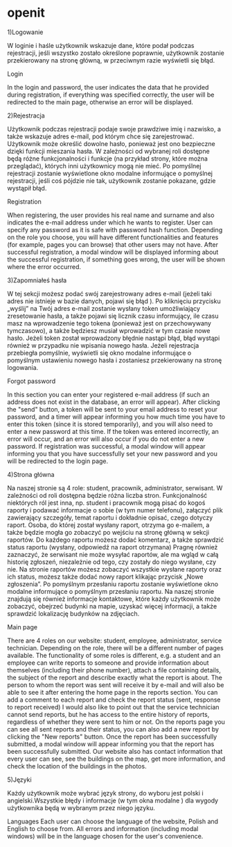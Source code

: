 # openit

1)Logowanie

W loginie i haśle użytkownik wskazuje dane, które podał podczas rejestracji, jeśli wszystko zostało określone poprawnie, 
użytkownik zostanie przekierowany na stronę główną, w przeciwnym razie wyświetli się błąd.

Login

In the login and password, the user indicates the data that he provided during registration, 
if everything was specified correctly, the user will be redirected to the main page, otherwise an error will be displayed.

2)Rejestracja 

Użytkownik podczas rejestracji podaje swoje prawdziwe imię i nazwisko, a także wskazuje adres e-mail, pod którym chce się zarejestrować.
Użytkownik może określić dowolne hasło, ponieważ jest ono bezpieczne dzięki funkcji mieszania hasła.
W zależności od wybranej roli dostępne będą różne funkcjonalności i funkcje (na przykład strony, które można przeglądać), których inni użytkownicy mogą nie mieć.
Po pomyślnej rejestracji zostanie wyświetlone okno modalne informujące o pomyślnej rejestracji, jeśli coś pójdzie nie tak, użytkownik zostanie pokazane, gdzie wystąpił błąd.

Registration

When registering, the user provides his real name and surname and also indicates the e-mail address under which he wants to register.
User can specify any password as it is safe with password hash function.
Depending on the role you choose, you will have different functionalities and features (for example, pages you can browse) that other users may not have.
After successful registration, a modal window will be displayed informing about the successful registration, if something goes wrong, the user will be shown where the error occurred.


3)Zapomniałeś hasła

W tej sekcji możesz podać swój zarejestrowany adres e-mail (jeżeli taki adres nie istnieje w bazie danych, pojawi się błąd ).
Po kliknięciu przycisku „wyślij” na Twój adres e-mail zostanie wysłany token umożliwiający zresetowanie hasła, a także pojawi się licznik czasu informujący,
ile czasu masz na wprowadzenie tego tokena (ponieważ jest on przechowywany tymczasowo), 
a także będziesz musiał wprowadzić w tym czasie nowe hasło. Jeżeli token został wprowadzony błędnie nastąpi błąd, błąd wystąpi również w przypadku nie wpisania nowego hasła.
Jeżeli rejestracja przebiegła pomyślnie, wyświetli się okno modalne informujące o pomyślnym ustawieniu nowego hasła i zostaniesz przekierowany na stronę logowania.

Forgot password

In this section you can enter your registered e-mail address (if such an address does not exist in the database, an error will appear).
After clicking the "send" button, a token will be sent to your email address to reset your password, and a timer will appear informing you
how much time you have to enter this token (since it is stored temporarily),
and you will also need to enter a new password at this time. If the token was entered incorrectly, an error will occur, and an error will also occur if you do not enter a new password.
If registration was successful, a modal window will appear informing you that you have successfully set your new password and you will be redirected to the login page.

4)Strona główna

Na naszej stronie są 4 role: student, pracownik, administrator, serwisant.
W zależności od roli dostępna będzie różna liczba stron.
Funkcjonalność niektórych ról jest inna, np. student i pracownik mogą pisać do kogoś raporty i podawać informacje o sobie (w tym numer telefonu),
załączyć plik zawierający szczegóły, temat raportu i dokładnie opisać, czego dotyczy raport.
Osoba, do której został wysłany raport, otrzyma go e-mailem, a także będzie mogła go zobaczyć po wejściu na stronę główną w sekcji raportów.
Do każdego raportu możesz dodać komentarz, a także sprawdzić status raportu (wysłany, odpowiedź na raport otrzymanа)
Pragnę również zaznaczyć, że serwisant nie może wysyłać raportów, ale ma wgląd w całą historię zgłoszeń, niezależnie od tego, czy zostały do ​​niego wysłane, czy nie.
Na stronie raportów możesz zobaczyć wszystkie wysłane raporty oraz ich status, możesz także dodać nowy raport klikając przycisk „Nowe zgłoszenia”.
Po pomyślnym przesłaniu raportu zostanie wyświetlone okno modalne informujące o pomyślnym przesłaniu raportu.
Na naszej stronie znajdują się również informacje kontaktowe, które każdy użytkownik może zobaczyć, obejrzeć budynki na mapie, uzyskać więcej informacji, a także sprawdzić lokalizację budynków na zdjęciach.

Main page

There are 4 roles on our website: student, employee, administrator, service technician.
Depending on the role, there will be a different number of pages available.
The functionality of some roles is different, e.g. a student and an employee can write reports to someone and provide information about themselves (including their phone number),
attach a file containing details, the subject of the report and describe exactly what the report is about.
The person to whom the report was sent will receive it by e-mail and will also be able to see it after entering the home page in the reports section.
You can add a comment to each report and check the report status (sent, response to report received)
I would also like to point out that the service technician cannot send reports, but he has access to the entire history of reports, regardless of whether they were sent to him or not.
On the reports page you can see all sent reports and their status, you can also add a new report by clicking the "New reports" button.
Once the report has been successfully submitted, a modal window will appear informing you that the report has been successfully submitted.
Our website also has contact information that every user can see, see the buildings on the map, get more information, and check the location of the buildings in the photos.

5)Języki

Każdy użytkownik może wybrać język strony, do wyboru jest polski i angielski.Wszystkie błędy i informacje (w tym okna modalne ) dla wygody użytkownika będą w wybranym przez niego języku.

Languages
Each user can choose the language of the website, Polish and English to choose from. All errors and information (including modal windows) will be in the language chosen for the user's convenience.
